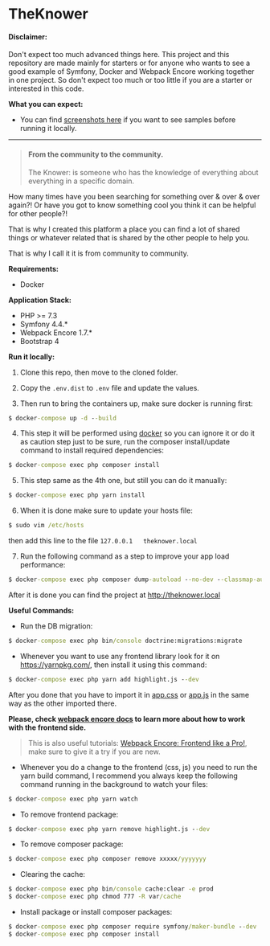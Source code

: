 # TheKnower

#### Disclaimer:
Don't expect too much advanced things here. This project and this repository
are made mainly for starters or for anyone who wants to see a good example of Symfony,
Docker and Webpack Encore working together in one project. So don't
expect too much or too little if you are a starter or interested in this code.

**What you can expect:**
* You can find [screenshots here](images) if you want to see samples before running it locally.

________________________

> #### From the community to the community.
> The Knower: is someone who has the knowledge of everything about everything in a specific domain.

How many times have you been searching for something over & over & over again?!
Or have you got to know something cool you think it can be helpful for other people?!

That is why I created this platform a place you can find
a lot of shared things or whatever related that is
shared by the other people to help you.

That is why I call it it is from community to community.

**Requirements:**

* Docker

**Application Stack:**

* PHP >= 7.3
* Symfony 4.4.*
* Webpack Encore 1.7.*
* Bootstrap 4

**Run it locally:**

1. Clone this repo, then move to the cloned folder.

2. Copy the `.env.dist` to `.env` file and update the values.

3. Then run to bring the containers up, make sure docker is running first:
```cmd
$ docker-compose up -d --build
```

4. This step it will be performed using [docker](docker-containers/php-fpm/Dockerfile#L37) so you can ignore it or do 
it as caution step just to be sure, run the composer install/update command to install required dependencies:
```cmd
$ docker-compose exec php composer install
```

5. This step same as the 4th one, but still you can do it manually:
```cmd
$ docker-compose exec php yarn install
```

6. When it is done make sure to update your hosts file:
```cmd
$ sudo vim /etc/hosts
```
then add this line to the file `127.0.0.1   theknower.local`

7. Run the following command as a step to improve your app load performance:
```cmd
$ docker-compose exec php composer dump-autoload --no-dev --classmap-authoritative
```
After it is done you can find the project at http://theknower.local


**Useful Commands:**

* Run the DB migration:

```cmd
$ docker-compose exec php bin/console doctrine:migrations:migrate
```

* Whenever you want to use any frontend library look
for it on https://yarnpkg.com/, then install it using
this command:
```cmd
$ docker-compose exec php yarn add highlight.js --dev
```
After you done that you have to import it in [app.css](app/assets/css/app.css) or [app.js](app/assets/js/app.js)
in the same way as the other imported there.

**Please, check [webpack encore docs](https://symfony.com/doc/current/frontend.html)
to learn more about how to work with the frontend side.**

> This is also useful tutorials: [Webpack Encore: Frontend like a Pro!](https://symfonycasts.com/screencast/webpack-encore), make sure to give it a try if you are new.

* Whenever you do a change to the frontend (css, js) you need to run the yarn build command, 
I recommend you always keep the following command running in the background to watch your files:
```cmd
$ docker-compose exec php yarn watch
```

* To remove frontend package:
```cmd
$ docker-compose exec php yarn remove highlight.js --dev
```

* To remove composer package:
```cmd
$ docker-compose exec php composer remove xxxxx/yyyyyyy
```

* Clearing the cache:
```cmd
$ docker-compose exec php bin/console cache:clear -e prod
$ docker-compose exec php chmod 777 -R var/cache
```

* Install package or install composer packages:
```cmd
$ docker-compose exec php composer require symfony/maker-bundle --dev
$ docker-compose exec php composer install
```
